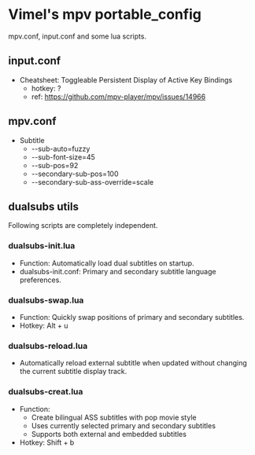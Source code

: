 # Vimel's mpv portable_config

mpv.conf, input.conf and some lua scripts.

## input.conf

* Cheatsheet: Toggleable Persistent Display of Active Key Bindings
    - hotkey: ?
    - ref: https://github.com/mpv-player/mpv/issues/14966

## mpv.conf

* Subtitle
    - --sub-auto=fuzzy
    - --sub-font-size=45
    - --sub-pos=92
    - --secondary-sub-pos=100
    - --secondary-sub-ass-override=scale

## dualsubs utils

Following scripts are completely independent.

### dualsubs-init.lua

* Function: Automatically load dual subtitles on startup.
* dualsubs-init.conf: Primary and secondary subtitle language preferences.

### dualsubs-swap.lua

* Function: Quickly swap positions of primary and secondary subtitles.
* Hotkey: Alt + u

### dualsubs-reload.lua

* Automatically reload external subtitle when updated without changing the current subtitle display track.

### dualsubs-creat.lua

* Function:
    - Create bilingual ASS subtitles with pop movie style
    - Uses currently selected primary and secondary subtitles
    - Supports both external and embedded subtitles
* Hotkey: Shift + b
